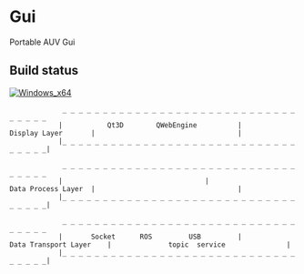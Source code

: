 # Gui
Portable AUV Gui
## Build status
 [![Windows_x64](https://github.com/UWVG/Gui/actions/workflows/windows.yml/badge.svg)](https://github.com/UWVG/Gui/actions/workflows/windows.yml) 
 

```
			 _ _ _ _ _ _ _ _ _ _ _ _ _ _ _ _ _ _ _ _ _ _ _ _ _ _ _ _ _ _ _ _ _ _
			| 			Qt3D		QWebEngine		    |
Display Layer		|								    |
			|_ _ _ _ _ _ _ _ _ _ _ _ _ _ _ _ _ _ _ _ _ _ _ _ _ _ _ _ _ _ _ _ _ _|
										        
			 _ _ _ _ _ _ _ _ _ _ _ _ _ _ _ _ _ _ _ _ _ _ _ _ _ _ _ _ _ _ _ _ _ _
			|								    |
Data Process Layer	|								    |
			|_ _ _ _ _ _ _ _ _ _ _ _ _ _ _ _ _ _ _ _ _ _ _ _ _ _ _ _ _ _ _ _ _ _|

			 _ _ _ _ _ _ _ _ _ _ _ _ _ _ _ _ _ _ _ _ _ _ _ _ _ _ _ _ _ _ _ _ _ _
			|		Socket		ROS 		USB		    |
Data Transport Layer	|			   topic  service			    |
			|_ _ _ _ _ _ _ _ _ _ _ _ _ _ _ _ _ _ _ _ _ _ _ _ _ _ _ _ _ _ _ _ _ _|
```
